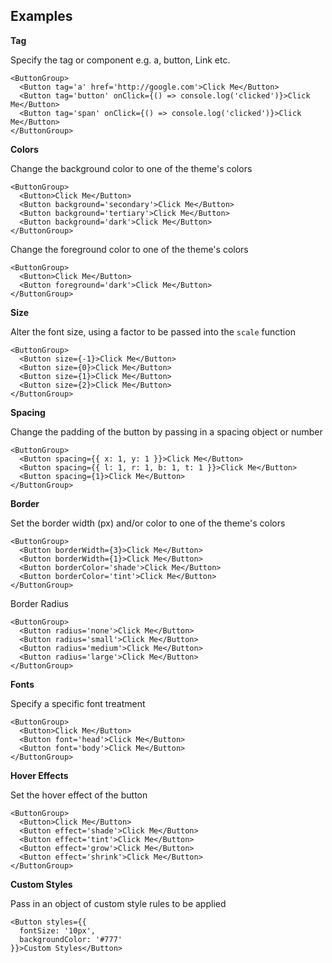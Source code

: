 ## Examples

**Tag**

Specify the tag or component e.g. a, button, Link etc.

```
<ButtonGroup>
  <Button tag='a' href='http://google.com'>Click Me</Button>
  <Button tag='button' onClick={() => console.log('clicked')}>Click Me</Button>
  <Button tag='span' onClick={() => console.log('clicked')}>Click Me</Button>
</ButtonGroup>
```

**Colors**

Change the background color to one of the theme's colors

```
<ButtonGroup>
  <Button>Click Me</Button>
  <Button background='secondary'>Click Me</Button>
  <Button background='tertiary'>Click Me</Button>
  <Button background='dark'>Click Me</Button>
</ButtonGroup>
```

Change the foreground color to one of the theme's colors

```
<ButtonGroup>
  <Button>Click Me</Button>
  <Button foreground='dark'>Click Me</Button>
</ButtonGroup>
```

**Size**

Alter the font size, using a factor to be passed into the `scale` function

```
<ButtonGroup>
  <Button size={-1}>Click Me</Button>
  <Button size={0}>Click Me</Button>
  <Button size={1}>Click Me</Button>
  <Button size={2}>Click Me</Button>
</ButtonGroup>
```

**Spacing**

Change the padding of the button by passing in a spacing object or number

```
<ButtonGroup>
  <Button spacing={{ x: 1, y: 1 }}>Click Me</Button>
  <Button spacing={{ l: 1, r: 1, b: 1, t: 1 }}>Click Me</Button>
  <Button spacing={1}>Click Me</Button>
</ButtonGroup>
```

**Border**

Set the border width (px) and/or color to one of the theme's colors

```
<ButtonGroup>
  <Button borderWidth={3}>Click Me</Button>
  <Button borderWidth={1}>Click Me</Button>
  <Button borderColor='shade'>Click Me</Button>
  <Button borderColor='tint'>Click Me</Button>
</ButtonGroup>
```

Border Radius

```
<ButtonGroup>
  <Button radius='none'>Click Me</Button>
  <Button radius='small'>Click Me</Button>
  <Button radius='medium'>Click Me</Button>
  <Button radius='large'>Click Me</Button>
</ButtonGroup>
```

**Fonts**

Specify a specific font treatment

```
<ButtonGroup>
  <Button>Click Me</Button>
  <Button font='head'>Click Me</Button>
  <Button font='body'>Click Me</Button>
</ButtonGroup>
```
**Hover Effects**

Set the hover effect of the button

```
<ButtonGroup>
  <Button>Click Me</Button>
  <Button effect='shade'>Click Me</Button>
  <Button effect='tint'>Click Me</Button>
  <Button effect='grow'>Click Me</Button>
  <Button effect='shrink'>Click Me</Button>
</ButtonGroup>
```

**Custom Styles**

Pass in an object of custom style rules to be applied

```
<Button styles={{
  fontSize: '10px',
  backgroundColor: '#777'
}}>Custom Styles</Button>
```
